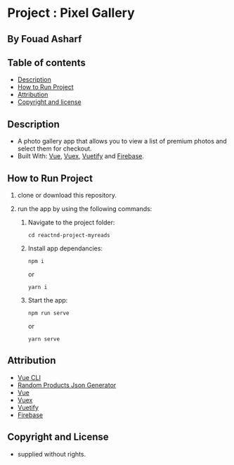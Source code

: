 # Project : Pixel Gallery
## By  Fouad Asharf

## Table of contents
- [Description](#description)
- [How to Run Project](#how-to-run-project)
- [Attribution](#attribution)
- [Copyright and license](#copyright-and-license)


## Description
- A photo gallery app that allows you to view a list of premium photos and select them for checkout.
- Built With: [Vue](https://vuejs.org/), [Vuex](https://vuex.vuejs.org/), [Vuetify](https://vuetifyjs.com/en/) and [Firebase](https://firebase.google.com/).


## How to Run Project
1. clone or download this repository.
      
2. run the app by using the following commands:
      1. Navigate to the project folder:
          ```
          cd reactnd-project-myreads
          ```
      2. Install app dependancies:
          ```
          npm i
          ```
          or
          ```
          yarn i
          ```
          
      3. Start the app:
          ```
          npm run serve
          ```
          or
          ```
          yarn serve
          ```
      

## Attribution
* [Vue CLI](https://cli.vuejs.org/)
* [Random Products Json Generator](https://github.com/mdmoin7/Random-Products-Json-Generator)
* [Vue](https://vuejs.org/)
* [Vuex](https://vuex.vuejs.org/)
* [Vuetify](https://vuetifyjs.com/en/)
* [Firebase](https://firebase.google.com/)




## Copyright and License
- supplied without rights.

